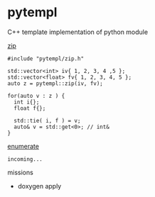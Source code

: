 # pytempl
C++ template implementation of python module

[zip](https://docs.python.org/3/library/functions.html#zip)
```
#include "pytempl/zip.h"

std::vector<int> iv{ 1, 2, 3, 4 ,5 };
std::vector<float> fv{ 1, 2, 3, 4, 5 };
auto z = pytempl::zip(iv, fv);

for(auto v : z ) {
  int i{};
  float f{};

  std::tie( i, f ) = v;
  auto& v = std::get<0>; // int&
}
```

[enumerate](https://docs.python.org/3/library/functions.html#enumerate)
```
incoming...
```

missions
* doxygen apply